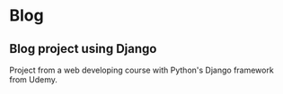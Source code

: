 # Blog
## Blog project using Django
Project from a web developing course with Python's Django framework from Udemy.
